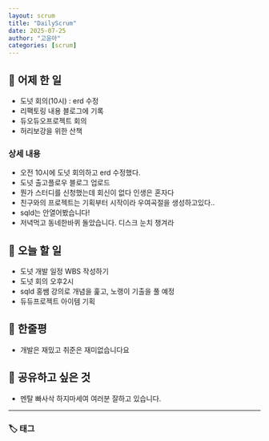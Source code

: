 ```yaml
---
layout: scrum
title: "DailyScrum"
date: 2025-07-25
author: "고윤아"
categories: [scrum]
---
```


## 📝 어제 한 일

- 도넛 회의(10시) : erd 수정
- 리팩토링 내용 블로그에 기록
- 듀오듀오프로젝트 회의
- 허리보강을 위한 산책

### 상세 내용

- 오전 10시에 도넛 회의하고 erd 수정했다.
- 도넛 출고플로우 블로그 업로드
- 뭔가 스터디를 신청했는데 회신이 없다 인생은 혼자다 
- 친구와의 프로젝트는 기획부터 시작이라 우여곡절을 생성하고있다..
- sqld는 안열어봤습니다!  
- 저녁먹고 동네한바퀴 돌았습니다. 디스크 눈치 챙겨라 

## 🎯 오늘 할 일

- 도넛 개발 일정 WBS 작성하기
- 도넛 회의 오후2시
- sqld 홍쌤 강의로 개념을 훑고, 노랭이 기출을 풀 예정
- 듀듀프로젝트 아이템 기획 

## 💭 한줄평

- 개발은 재밌고 취준은 재미없습니다요 

## 🔗 공유하고 싶은 것

- 멘탈 빠사삭 하지마세여 여러분 잘하고 있습니다.

---

### 🏷️ 태그
